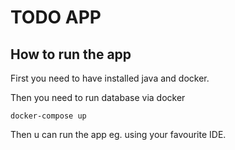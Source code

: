 # TODO APP

## How to run the app

First you need to have installed java and docker.

Then you need to run database via docker
```
docker-compose up
```

Then u can run the app eg. using your favourite IDE.
